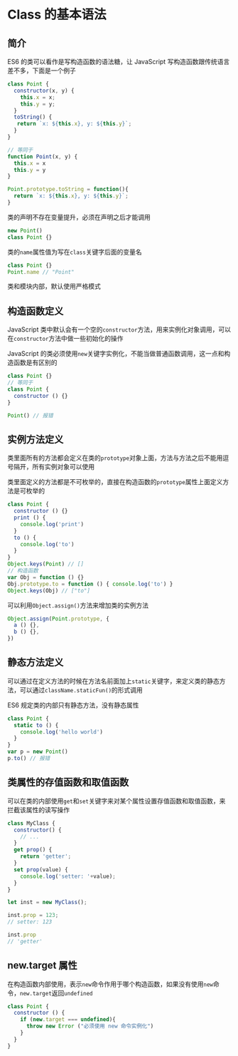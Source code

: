 # Class 的基本语法

## 简介

ES6 的类可以看作是写构造函数的语法糖，让 JavaScript 写构造函数跟传统语言差不多，下面是一个例子

```javascript
class Point {
  constructor(x, y) {
    this.x = x;
    this.y = y;
  }
  toString() {
   return `x: ${this.x}, y: ${this.y}`;
  }
}

// 等同于
function Point(x, y) {
  this.x = x
  this.y = y
}

Point.prototype.toString = function(){
  return `x: ${this.x}, y: ${this.y}`;
}
```

类的声明不存在变量提升，必须在声明之后才能调用

```javascript
new Point()
class Point {}
```

类的`name`属性值为写在`class`关键字后面的变量名

```javascript
class Point {}
Point.name // "Point"
```

类和模块内部，默认使用严格模式

## 构造函数定义

JavaScript 类中默认会有一个空的`constructor`方法，用来实例化对象调用，可以在`constructor`方法中做一些初始化的操作

JavaScript 的类必须使用`new`关键字实例化，不能当做普通函数调用，这一点和构造函数是有区别的

```javascript
class Point {}
// 等同于
class Point {
  constructor () {}
}

Point() // 报错
```

## 实例方法定义

类里面所有的方法都会定义在类的`prototype`对象上面，方法与方法之后不能用逗号隔开，所有实例对象可以使用

类里面定义的方法都是不可枚举的，直接在构造函数的`prototype`属性上面定义方法是可枚举的

```javascript
class Point {
  constructor () {}
  print () {
    console.log('print')
  }
  to () {
    console.log('to')
  }
}
Object.keys(Point) // []
// 构造函数
var Obj = function () {}
Obj.prototype.to = function () { console.log('to') }
Object.keys(Obj) // ["to"]
```

可以利用`Object.assign()`方法来增加类的实例方法

```javascript
Object.assign(Point.prototype, {
  a () {},
  b () {},
})
```

## 静态方法定义

可以通过在定义方法的时候在方法名前面加上`static`关键字，来定义类的静态方法，可以通过`className.staticFun()`的形式调用

ES6 规定类的内部只有静态方法，没有静态属性

```javascript
class Point {
  static to () {
    console.log('hello world')
  }
}
var p = new Point()
p.to() // 报错
```

## 类属性的存值函数和取值函数

可以在类的内部使用`get`和`set`关键字来对某个属性设置存值函数和取值函数，来拦截该属性的读写操作

```javascript
class MyClass {
  constructor() {
    // ...
  }
  get prop() {
    return 'getter';
  }
  set prop(value) {
    console.log('setter: '+value);
  }
}

let inst = new MyClass();

inst.prop = 123;
// setter: 123

inst.prop
// 'getter'
```

## new.target 属性

在构造函数内部使用，表示`new`命令作用于哪个构造函数，如果没有使用`new`命令，`new.target`返回`undefined`

```javascript
class Point {
  constructor () {
    if (new.target === undefined){
      throw new Error ("必须使用 new 命令实例化")
    }
  }
}
```


